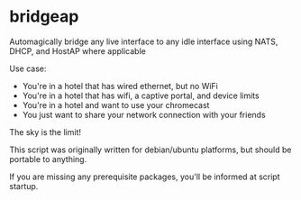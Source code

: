 # bridgeap
Automagically bridge any live interface to any idle interface using NATS, DHCP, and HostAP where applicable

Use case:
  * You're in a hotel that has wired ethernet, but no WiFi
  * You're in a hotel that has wifi, a captive portal, and device limits
  * You're in a hotel and want to use your chromecast
  * You just want to share your network connection with your friends
  
  The sky is the limit!


This script was originally written for debian/ubuntu platforms, but should be portable to anything.

If you are missing any prerequisite packages, you'll be informed at script startup.
